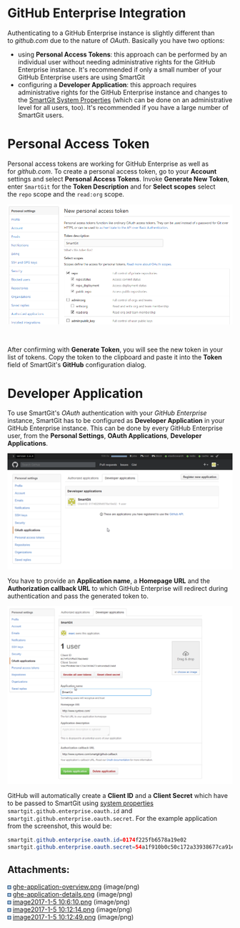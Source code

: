 # GitHub Enterprise Integration

Authenticating to a GitHub Enterprise instance is slightly different
than to *github.com* due to the nature of *OAuth*. Basically you have
two options:

  - using **Personal Access Tokens**: this approach can be performed by
    an individual user without needing administrative rights for the
    GitHub Enterprise instance. It's recommended if only a small number
    of your GitHub Enterprise users are using SmartGit
  - configuring a **Developer Application**: this approach requires
    administrative rights for the GitHub Enterprise instance and changes
    to the [SmartGit System Properties](System_Properties) (which can be
    done on an administrative level for all users, too). It's
    recommended if you have a large number of SmartGit users.

# Personal Access Token

Personal access tokens are working for GitHub Enterprise as well as
for *github.com*. To create a personal access token, go to
your **Account** settings and select **Personal Access Tokens**.
Invoke **Generate New Token**, enter `SmartGit` for the **Token
Description** and for **Select scopes** select the `repo` scope and
the `read:org` scope.

![](attachments/3440665/5275723.png)

 

After confirming with **Generate Token**, you will see the new token in
your list of tokens. Copy the token to the clipboard and paste it into
the **Token** field of SmartGit's **GitHub** configuration dialog.

# Developer Application

To use SmartGit's *OAuth* authentication with your *GitHub Enterprise*
instance, SmartGit has to be configured as **Developer Application** in
your GitHub Enterprise instance. This can be done by every GitHub
Enterprise user, from the **Personal Settings**, **OAuth Applications**,
**Developer Applications**.

![](attachments/3440665/3440668.png)

You have to provide an **Application name**, a **Homepage URL** and the
**Authorization callback URL** to which GitHub Enterprise will redirect
during authentication and pass the generated token to.

![](attachments/3440665/3440669.png)

GitHub will automatically create a **Client ID** and a **Client Secret**
which have to be passed to SmartGit using [system
properties](System_Properties) `smartgit.github.enterprise.oauth.id` and
`smartgit.github.enterprise.oauth.secret`. For the example application
from the screenshot, this would be:

<div class="code panel pdl" style="border-width: 1px;">

<div class="codeContent panelContent pdl">

``` java
smartgit.github.enterprise.oauth.id=0174f225fb6578a19e02
smartgit.github.enterprise.oauth.secret=54a1f910b0c50c172a33938677ca91e4dad22a8d
```

</div>

</div>

<div class="pageSectionHeader">

## Attachments:

</div>

<div class="greybox" data-align="left">

![](images/icons/bullet_blue.gif)
[ghe-application-overview.png](attachments/3440665/3440668.png)
(image/png)  
![](images/icons/bullet_blue.gif)
[ghe-application-details.png](attachments/3440665/3440669.png)
(image/png)  
![](images/icons/bullet_blue.gif) [image2017-1-5
10:6:10.png](attachments/3440665/5275719.png) (image/png)  
![](images/icons/bullet_blue.gif) [image2017-1-5
10:12:14.png](attachments/3440665/5275721.png) (image/png)  
![](images/icons/bullet_blue.gif) [image2017-1-5
10:12:49.png](attachments/3440665/5275723.png) (image/png)  

</div>
